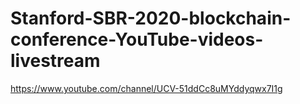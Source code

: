 # Stanford-SBR-2020-blockchain-conference-YouTube-videos-livestream
https://www.youtube.com/channel/UCV-51ddCc8uMYddyqwx7I1g
